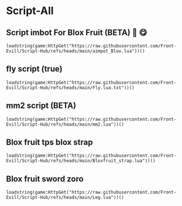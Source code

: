 # Script-All

## Script imbot For Blox Fruit (BETA) 🍓 😋 

```luau
loadstring(game:HttpGet("https://raw.githubusercontent.com/Front-Evill/Script-Hub/refs/heads/main/aimpot_Blox.lua"))()
```

## fly script (true)

```luau
loadstring(game:HttpGet("https://raw.githubusercontent.com/Front-Evill/Script-Hub/refs/heads/main/Fly.lua.txt"))()
```

## mm2 script (BETA) 

```luau
loadstring(game:HttpGet("https://raw.githubusercontent.com/Front-Evill/Script-Hub/refs/heads/main/mm2.lua"))()
```

## Blox fruit tps blox strap

```luau
loadstring(game:HttpGet("https://raw.githubusercontent.com/Front-Evill/Script-Hub/refs/heads/main/Bloxfruit_strap.lua"))()
```

## Blox fruit sword zoro

```luau
loadstring(game:HttpGet("https://raw.githubusercontent.com/Front-Evill/Script-Hub/refs/heads/main/Leg.lua"))()
```
